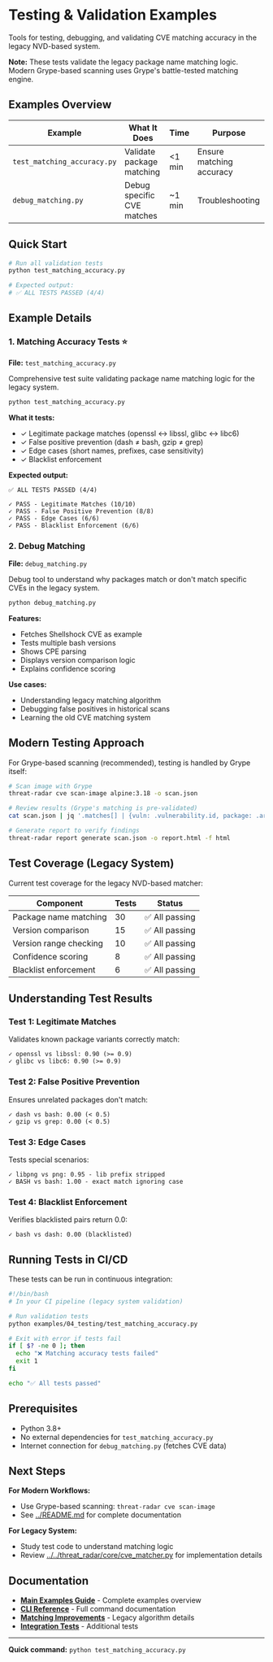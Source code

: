 # Testing & Validation Examples

Tools for testing, debugging, and validating CVE matching accuracy in the legacy NVD-based system.

**Note:** These tests validate the legacy package name matching logic. Modern Grype-based scanning uses Grype's battle-tested matching engine.

## Examples Overview

| Example | What It Does | Time | Purpose |
|---------|--------------|------|---------|
| `test_matching_accuracy.py` | Validate package matching | <1 min | Ensure matching accuracy |
| `debug_matching.py` | Debug specific CVE matches | ~1 min | Troubleshooting |

## Quick Start

```bash
# Run all validation tests
python test_matching_accuracy.py

# Expected output:
# ✅ ALL TESTS PASSED (4/4)
```

## Example Details

### 1. Matching Accuracy Tests ⭐

**File:** `test_matching_accuracy.py`

Comprehensive test suite validating package name matching logic for the legacy system.

```bash
python test_matching_accuracy.py
```

**What it tests:**
- ✓ Legitimate package matches (openssl ↔ libssl, glibc ↔ libc6)
- ✓ False positive prevention (dash ≠ bash, gzip ≠ grep)
- ✓ Edge cases (short names, prefixes, case sensitivity)
- ✓ Blacklist enforcement

**Expected output:**
```
✅ ALL TESTS PASSED (4/4)

✓ PASS - Legitimate Matches (10/10)
✓ PASS - False Positive Prevention (8/8)
✓ PASS - Edge Cases (6/6)
✓ PASS - Blacklist Enforcement (6/6)
```

### 2. Debug Matching

**File:** `debug_matching.py`

Debug tool to understand why packages match or don't match specific CVEs in the legacy system.

```bash
python debug_matching.py
```

**Features:**
- Fetches Shellshock CVE as example
- Tests multiple bash versions
- Shows CPE parsing
- Displays version comparison logic
- Explains confidence scoring

**Use cases:**
- Understanding legacy matching algorithm
- Debugging false positives in historical scans
- Learning the old CVE matching system

## Modern Testing Approach

For Grype-based scanning (recommended), testing is handled by Grype itself:

```bash
# Scan image with Grype
threat-radar cve scan-image alpine:3.18 -o scan.json

# Review results (Grype's matching is pre-validated)
cat scan.json | jq '.matches[] | {vuln: .vulnerability.id, package: .artifact.name}'

# Generate report to verify findings
threat-radar report generate scan.json -o report.html -f html
```

## Test Coverage (Legacy System)

Current test coverage for the legacy NVD-based matcher:

| Component | Tests | Status |
|-----------|-------|--------|
| Package name matching | 30 | ✅ All passing |
| Version comparison | 15 | ✅ All passing |
| Version range checking | 10 | ✅ All passing |
| Confidence scoring | 8 | ✅ All passing |
| Blacklist enforcement | 6 | ✅ All passing |

## Understanding Test Results

### Test 1: Legitimate Matches

Validates known package variants correctly match:
```
✓ openssl vs libssl: 0.90 (>= 0.9)
✓ glibc vs libc6: 0.90 (>= 0.9)
```

### Test 2: False Positive Prevention

Ensures unrelated packages don't match:
```
✓ dash vs bash: 0.00 (< 0.5)
✓ gzip vs grep: 0.00 (< 0.5)
```

### Test 3: Edge Cases

Tests special scenarios:
```
✓ libpng vs png: 0.95 - lib prefix stripped
✓ BASH vs bash: 1.00 - exact match ignoring case
```

### Test 4: Blacklist Enforcement

Verifies blacklisted pairs return 0.0:
```
✓ bash vs dash: 0.00 (blacklisted)
```

## Running Tests in CI/CD

These tests can be run in continuous integration:

```bash
#!/bin/bash
# In your CI pipeline (legacy system validation)

# Run validation tests
python examples/04_testing/test_matching_accuracy.py

# Exit with error if tests fail
if [ $? -ne 0 ]; then
  echo "❌ Matching accuracy tests failed"
  exit 1
fi

echo "✅ All tests passed"
```

## Prerequisites

- Python 3.8+
- No external dependencies for `test_matching_accuracy.py`
- Internet connection for `debug_matching.py` (fetches CVE data)

## Next Steps

**For Modern Workflows:**
- Use Grype-based scanning: `threat-radar cve scan-image`
- See [../README.md](../README.md) for complete documentation

**For Legacy System:**
- Study test code to understand matching logic
- Review [../../threat_radar/core/cve_matcher.py](../../threat_radar/core/cve_matcher.py) for implementation details

## Documentation

- **[Main Examples Guide](../README.md)** - Complete examples overview
- **[CLI Reference](../../CLAUDE.md)** - Full command documentation
- **[Matching Improvements](../../MATCHING_IMPROVEMENTS.md)** - Legacy algorithm details
- **[Integration Tests](../../tests/test_nvd_integration.py)** - Additional tests

---

**Quick command:** `python test_matching_accuracy.py`
